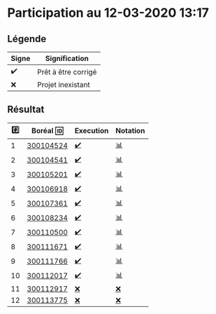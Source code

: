 # Participation au 12-03-2020 13:17

## Légende

| Signe              | Signification                 |
|--------------------|-------------------------------|
| :heavy_check_mark: | Prêt à être corrigé           |
| :x:                | Projet inexistant             |

## Résultat

|:hash:| Boréal :id:                | Execution          | Notation         |
|------|----------------------------|--------------------|------------------|
| 1 | [300104524](../300104524/restore.ps1) | [:heavy_check_mark:](Execution.md#etudiant-300104524) | [:bar_chart:](Notation.md#etudiant-300104524) |
| 2 | [300104541](../300104541/restore.ps1) | [:heavy_check_mark:](Execution.md#etudiant-300104541) | [:bar_chart:](Notation.md#etudiant-300104541) |
| 3 | [300105201](../300105201/restore.ps1) | [:heavy_check_mark:](Execution.md#etudiant-300105201) | [:bar_chart:](Notation.md#etudiant-300105201) |
| 4 | [300106918](../300106918/restore.ps1) | [:heavy_check_mark:](Execution.md#etudiant-300106918) | [:bar_chart:](Notation.md#etudiant-300106918) |
| 5 | [300107361](../300107361/restore.ps1) | [:heavy_check_mark:](Execution.md#etudiant-300107361) | [:bar_chart:](Notation.md#etudiant-300107361) |
| 6 | [300108234](../300108234/restore.ps1) | [:heavy_check_mark:](Execution.md#etudiant-300108234) | [:bar_chart:](Notation.md#etudiant-300108234) |
| 7 | [300110500](../300110500/restore.ps1) | [:heavy_check_mark:](Execution.md#etudiant-300110500) | [:bar_chart:](Notation.md#etudiant-300110500) |
| 8 | [300111671](../300111671/restore.ps1) | [:heavy_check_mark:](Execution.md#etudiant-300111671) | [:bar_chart:](Notation.md#etudiant-300111671) |
| 9 | [300111766](../300111766/restore.ps1) | [:heavy_check_mark:](Execution.md#etudiant-300111766) | [:bar_chart:](Notation.md#etudiant-300111766) |
| 10 | [300112017](../300112017/restore.ps1) | [:heavy_check_mark:](Execution.md#etudiant-300112017) | [:bar_chart:](Notation.md#etudiant-300112017) |
| 11 | [300112917](../300112917/restore.ps1) | [:x:](Execution.md#etudiant-300112917) | [:x:](Notation.md#etudiant-300112917) |
| 12 | [300113775](../300113775/restore.ps1) | [:x:](Execution.md#etudiant-300113775) | [:x:](Notation.md#etudiant-300113775) |
